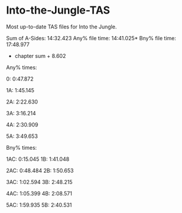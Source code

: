 # Into-the-Jungle-TAS
Most up-to-date TAS files for Into the Jungle.

Sum of A-Sides:    14:32.423
Any% file time:    14:41.025*
Bny% file time:    17:48.977
* chapter sum + 8.602

Any% times:

0:  0:47.872

1A: 1:45.145

2A: 2:22.630

3A: 3:16.214

4A: 2:30.909

5A: 3:49.653


Bny% times:

1AC: 0:15.045
1B:  1:41.048

2AC: 0:48.484
2B:  1:50.653

3AC: 1:02.594
3B:  2:48.215

4AC: 1:05.399
4B:  2:08.571

5AC: 1:59.935
5B:  2:40.531